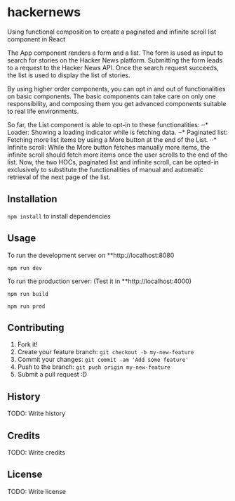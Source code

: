# hackernews
Using functional composition to create a paginated and infinite scroll list component in React

The App component renders a form and a list. The form is used as input to search for stories on the Hacker News platform. Submitting the form leads to a request to the Hacker News API. Once the search request succeeds, the list is used to display the list of stories.

By using higher order components, you can opt in and out of functionalities on basic components. The basic components can take care on only one responsibility, and composing them you get advanced components suitable to real life environments.

So far, the List component is able to opt-in to these functionalities: 
⋅⋅* Loader: Showing a loading indicator while is fetching data.
⋅⋅* Paginated list: Fetching more list items by using a More button at the end of the List.
⋅⋅* Infinite scroll: While the More button fetches manually more items, the infinite scroll should fetch more items once the user scrolls to the end of the list. Now, the two HOCs, paginated list and infinite scroll, can be opted-in exclusively to substitute the functionalities of manual and automatic retrieval of the next page of the list.


## Installation
`npm install` to install dependencies

## Usage
To run the development server on **http://localhost:8080

```npm run dev```

To run the production server: (Test it in **http://localhost:4000)

```npm run build```

```npm run prod``` 

## Contributing
1. Fork it!
2. Create your feature branch: `git checkout -b my-new-feature`
3. Commit your changes: `git commit -am 'Add some feature'`
4. Push to the branch: `git push origin my-new-feature`
5. Submit a pull request :D

## History
TODO: Write history

## Credits
TODO: Write credits

## License
TODO: Write license
